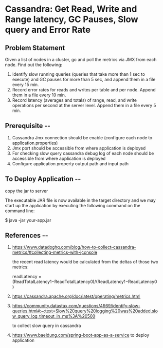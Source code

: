 # Cassandra: Get Read, Write and Range latency, GC Pauses, Slow query and Error Rate


## Problem Statement
Given a list of nodes in a cluster, go and poll the metrics via JMX from each node. Find out the following: 
1. Identify slow running queries (queries that take more than 1 sec to execute) and GC pauses for more than 5 sec, and append them in a file every 15 min. 
2. Record error rates for reads and writes per table and per node. Append them in a file every 10 min. 
3. Record latency (averages and totals) of range, read, and write operations per second at the server level. Append them in a file every 5 min. 


## Prerequisite --
1) Cassandra Jmx connection should be enable (configure each node to application.properties)
2) Jmx port should be accessible from where application is deployed
3) For checking slow query cassandra debug log  of each node should be accessible from where application is deployed
4) Configure application.property output path and input path



## To Deploy Application --
copy the  jar to server

The executable JAR file is now available in the target directory and we may start up the application by executing the following command on the command line:

$ java -jar your-app.jar





## References --

1) https://www.datadoghq.com/blog/how-to-collect-cassandra-metrics/#collecting-metrics-with-jconsole

   the recent read latency would be calculated from the deltas of those two metrics:

   readLatency = (ReadTotalLatency1−ReadTotalLatency0)/(ReadLatency1−ReadLatency0)

2) https://cassandra.apache.org/doc/latest/operating/metrics.html

3) https://community.datastax.com/questions/4969/identify-slow-queries.html#:~:text=Slow%20query%20logging%20was%20added,slow_query_log_timeout_in_ms%3A%20500

   to collect slow query in cassandra

4) https://www.baeldung.com/spring-boot-app-as-a-service to deploy application

